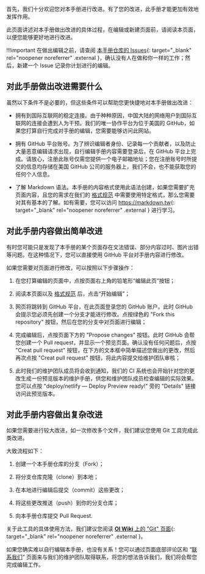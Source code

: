 首先，我们十分欢迎您对本手册进行改进。有了您的改进，此手册才能更加有效地发挥作用。

此页面讲述对本手册做出改进的具体过程，在编辑或新建页面前，请阅读本页面，以便您能够更好地进行改进。

!!!important
    在做出编辑之前，请查阅 [本手册仓库的 Issues](https://github.com/su-gzno3ms/tech-guide/issues){: target="_blank" rel="noopener noreferrer" .external }，确认没有人在做和你一样的工作；然后，新建一个 Issue 记录你计划进行的编辑。

## 对此手册做出改进需要什么
虽然以下条件不是必要的，但这些条件可以帮助您更快捷地对本手册做出改进：

- 拥有到国际互联网的稳定连接。由于种种原因，中国大陆的网络用户到国际互联网的连接会遭到人为干预。我们的唯一协作平台为位于美国的 GitHub，如果您打算自行完成对手册的编辑，您需要能够访问此网站。

- 拥有 GitHub 平台账号。为了辨识编辑者身份、记录每一个贡献者，以及防止大量恶意编辑请求出现，自行编辑手册内容需要登录后，在 GitHub 平台上完成。请放心，注册此账号仅需您提供一个电子邮箱地址；您在注册账号时所提交的信息均存储在美国 GitHub 公司的服务器上，我们不会，也不能获取您的任何个人信息。

- 了解 Markdown 语法。本手册的内容格式使用此语法创建，如果您需要扩充页面内容，且您的需求在我们的 [格式规范](/format-specifications) 中需要使用特定格式，那么您需要对其有基本的了解。如有需要，您可以访问 <https://markdown.tw>{: target="_blank" rel="noopener noreferrer" .external } 进行学习。

## 对此手册内容做出简单改进
有时您可能只是发现了本手册的某个页面存在文法错误、部分内容过时、图片出错等问题。在这种情况下，您可以直接使用 GitHub 平台对手册内容进行修改。

如果您需要对页面进行修改，可以按照以下步骤操作：

1. 在您打算编辑的页面中，点按页面右上角的铅笔形“编辑此页”按钮；

2. 阅读本页面以及 [格式规范](/format-specifications) 后，点击“开始编辑”；

3. 网页将跳转到 GitHub 平台，在此页面登录您的 GitHub 账户。此时 GitHub 会提示您必须先创建一个分支才能进行修改。点按绿色的 "Fork this repository" 按钮，然后在您的分支中对页面进行编辑；

4. 完成编辑后，点按页面下方的 "Propose changes" 按钮。此时 GitHub 会帮您创建一个 Pull request，并显示一个预览页面。确认没有任何问题后，点按 "Creat pull request" 按钮，在下方的文本框中简单描述您做出的更改，然后再次点按 "Creat pull request" 按钮，将此内容提交给维护团队审核；

5. 此时我们的维护团队成员将会收到通知，我们的 CI 系统也会开始针对您的更改生成一份预览版本的维护手册，供您和维护团队成员检查编辑的实际效果。您可以点按 "deploy/netlify — Deploy Preview ready!" 旁的 "Details" 链接访问此预览版本。

## 对此手册内容做出复杂改进
如果您需要进行较大改进，如一次修改多个文件，我们建议您使用 Git 工具完成此类改进。

大致流程如下：

1. 创建一个本手册仓库的分支（Fork）；

2. 将分支仓库克隆（clone）到本地；

3. 在本地进行编辑后提交（commit）这些更改；

4. 将这些更改推送（push）到你的分支仓库；

5. 向本手册仓库提交 Pull Request.

关于此工具的具体使用方法，我们建议您阅读 [**OI Wiki** 上的 "Git" 页面](https://oi-wiki.org/tools/git/){: target="_blank" rel="noopener noreferrer" .external }。

如果您确实难以自行编辑本手册，也没有关系！您可以通过页面底部评论区和 “[联系我们](/contact-us)” 页面来与我们的维护团队取得联系，将您的想法告诉我们，我们将会帮您完成编辑工作。
